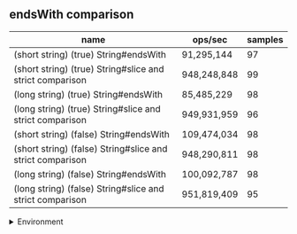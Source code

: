 ## endsWith comparison

|name|ops/sec|samples|
|-|-|-|
|(short string) (true) String#endsWith|91,295,144|97|
|(short string) (true) String#slice and strict comparison|948,248,848|99|
|(long string) (true) String#endsWith|85,485,229|98|
|(long string) (true) String#slice and strict comparison|949,931,959|96|
|(short string) (false) String#endsWith|109,474,034|98|
|(short string) (false) String#slice and strict comparison|948,290,811|98|
|(long string) (false) String#endsWith|100,092,787|98|
|(long string) (false) String#slice and strict comparison|951,819,409|95|


<details>
<summary>Environment</summary>

* __Machine:__ linux x64 | 4 vCPUs | 15.2GB Mem
* __Run:__ Sat May 04 2024 01:25:58 GMT+0000 (Coordinated Universal Time)
</details>

<!--
{"environment":{"platform":"linux","arch":"x64","cpus":4,"totalMemory":15.245216369628906},"benchmarks":[{"name":"(short string) (true) String#endsWith","opsSec":91295143.82707956,"samples":5},{"name":"(short string) (true) String#slice and strict comparison","opsSec":948248848.2871517,"samples":6},{"name":"(long string) (true) String#endsWith","opsSec":85485229.2627348,"samples":5},{"name":"(long string) (true) String#slice and strict comparison","opsSec":949931958.9622366,"samples":7},{"name":"(short string) (false) String#endsWith","opsSec":109474033.62399723,"samples":7},{"name":"(short string) (false) String#slice and strict comparison","opsSec":948290811.0199642,"samples":6},{"name":"(long string) (false) String#endsWith","opsSec":100092787.20532641,"samples":6},{"name":"(long string) (false) String#slice and strict comparison","opsSec":951819409.3056612,"samples":7}]}-->
